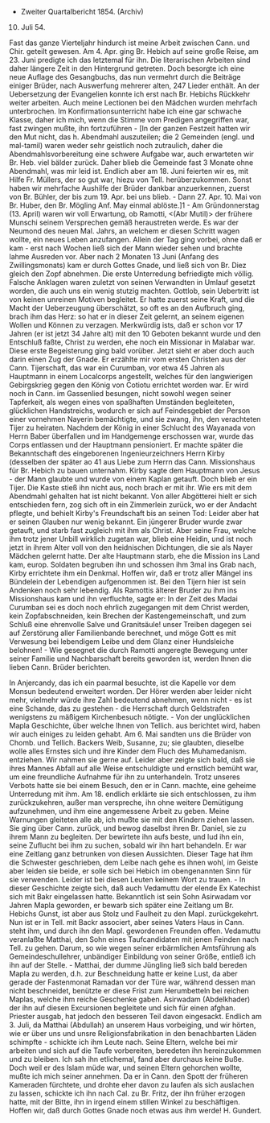 + Zweiter Quartalbericht 1854. (Archiv)

 10. Juli 54.

Fast das ganze Vierteljahr hindurch ist meine Arbeit zwischen Cann. und Chir. geteilt gewesen. Am 4. Apr. ging Br. Hebich auf seine große Reise, am 23. Juni predigte ich das letztemal für ihn. Die literarischen Arbeiten sind daher längere Zeit in den Hintergrund getreten. Doch besorgte ich eine neue Auflage des Gesangbuchs, das nun vermehrt durch die Beiträge einiger Brüder, nach Auswerfung mehrerer alten, 247 Lieder enthält. An der Uebersetzung der Evangelien konnte ich erst nach Br. Hebichs Rückkehr weiter arbeiten. Auch meine Lectionen bei den Mädchen wurden mehrfach unterbrochen. Im Konfirmationsunterricht habe ich eine gar schwache Klasse, daher ich mich, wenn die Stimme vom Predigen angegriffen war, fast zwingen mußte, ihn fortzuführen - [In der ganzen Festzeit hatten wir den Mut nicht, das h. Abendmahl auszuteilen; die 2 Gemeinden (engl. und mal-tamil) waren weder sehr geistlich noch zutraulich, daher die Abendmahlsvorbereitung eine schwere Aufgabe war, auch erwarteten wir Br. Heb. viel bälder zurück. Daher blieb die Gemeinde fast 3 Monate ohne Abendmahl, was mir leid ist. Endlich aber am 18. Juni feierten wir es, mit Hilfe Fr. Müllers, der so gut war, hiezu von Tell. herüberzukommen. Sonst haben wir mehrfache Aushilfe der Brüder dankbar anzuerkennen, zuerst von Br. Bühler, der bis zum 19. Apr. bei uns blieb. - Dann 27. Apr. 10. Mai von Br. Huber, den Br. Mögling Anf. May einmal ablöste.]1 - Am Gründonnerstag (13. April) waren wir voll Erwartung, ob Ramotti, <(Abr Mutil)> der frühere Munschi seinem Versprechen gemäß heraustreten werde. Es war der Neumond des neuen Mal. Jahrs, an welchem er diesen Schritt wagen wollte, ein neues Leben anzufangen. Allein der Tag ging vorbei, ohne daß er kam - erst nach Wochen ließ sich der Mann wieder sehen und brachte lahme Ausreden vor. Aber nach 2 Monaten 13 Juni (Anfang des Zwillingsmonats) kam er durch Gottes Gnade, und ließ sich von Br. Diez gleich den Zopf abnehmen. Die erste Unterredung befriedigte mich völlig. Falsche Anklagen waren zuletzt von seinen Verwandten in Umlauf gesetzt worden, die auch uns ein wenig stutzig machten. Gottlob, sein Uebertritt ist von keinen unreinen Motiven begleitet. Er hatte zuerst seine Kraft, und die Macht der Ueberzeugung überschätzt, so oft es an den Aufbruch ging, brach ihm das Herz: so hat er in dieser Zeit gelernt, an seinem eigenen Wollen und Können zu verzagen. Merkwürdig ists, daß er schon vor 17 Jahren (er ist jetzt 34 Jahre alt) mit den 10 Geboten bekannt wurde und den Entschluß faßte, Christ zu werden, ehe noch ein Missionar in Malabar war. Diese erste Begeisterung ging bald vorüber. Jetzt sieht er aber doch auch darin einen Zug der Gnade. Er erzählte mir vom ersten Christen aus der Cann. Tijerschaft, das war ein Curumban, vor etwa 45 Jahren als Hauptmann in einem Localcorps angestellt, welches für den langwierigen Gebirgskrieg gegen den König von Cotiotu errichtet worden war. Er wird noch in Cann. im Gassenlied besungen, nicht sowohl wegen seiner Tapferkeit, als wegen eines von spaßhaften Umständen begleiteten, glücklichen Handstreichs, wodurch er sich auf Feindesgebiet der Person einer vornehmen Nayerin bemächtigte, und sie zwang, ihn, den verachteten Tijer zu heiraten. Nachdem der König in einer Schlucht des Wayanada von Herrn Baber überfallen und im Handgemenge erschossen war, wurde das Corps entlassen und der Hauptmann pensioniert. Er machte später die Bekanntschaft des eingeborenen Ingenieurzeichners Herrn Kirby (desselben der später ao 41 aus Liebe zum Herrn das Cann. Missionshaus für Br. Hebich zu bauen unternahm. Kirby sagte dem Hauptmann von Jesus - der Mann glaubte und wurde von einem Kaplan getauft. Doch blieb er ein Tijer. Die Kaste stieß ihn nicht aus, noch brach er mit ihr. Wie ers mit dem Abendmahl gehalten hat ist nicht bekannt. Von aller Abgötterei hielt er sich entschieden fern, zog sich oft in ein Zimmerlein zurück, wo er der Andacht pflegte, und behielt Kirby's Freundschaft bis an seinen Tod: Leider aber hat er seinen Glauben nur wenig bekannt. Ein jüngerer Bruder wurde zwar getauft, und starb fast zugleich mit ihm als Christ. Aber seine Frau, welche ihm trotz jener Unbill wirklich zugetan war, blieb eine Heidin, und ist noch jetzt in ihrem Alter voll von den heidnischen Dichtungen, die sie als Nayer Mädchen gelernt hatte. Der alte Hauptmann starb, ehe die Mission ins Land kam, europ. Soldaten begruben ihn und schossen ihm 3mal ins Grab nach, Kirby errichtete ihm ein Denkmal. Hoffen wir, daß er trotz aller Mängel ins Bündelein der Lebendigen aufgenommen ist. Bei den Tijern hier ist sein Andenken noch sehr lebendig. Als Ramottis älterer Bruder zu ihm ins Missionshaus kam und ihn verfluchte, sagte er: In der Zeit des Madai Curumban sei es doch noch ehrlich zugegangen mit dem Christ werden, kein Zopfabschneiden, kein Brechen der Kastengemeinschaft, und zum Schluß eine ehrenvolle Salve und Granitsäule! unser Treiben dagegen sei auf Zerstörung aller Familienbande berechnet, und möge Gott es mit Verwesung bei lebendigem Leibe und dem Glanz einer Hundsleiche belohnen! - Wie gesegnet die durch Ramotti angeregte Bewegung unter seiner Familie und Nachbarschaft bereits geworden ist, werden Ihnen die lieben Cann. Brüder berichten.

In Anjercandy, das ich ein paarmal besuchte, ist die Kapelle vor dem Monsun bedeutend erweitert worden. Der Hörer werden aber leider nicht mehr, vielmehr würde ihre Zahl bedeutend abnehmen, wenn nicht - es ist eine Schande, das zu gestehen - die Herrschaft durch Geldstrafen wenigstens zu mäßigem Kirchenbesuch nötigte. - Von der unglücklichen Mapla Geschichte, über welche Ihnen von Tellich. aus berichtet wird, haben wir auch einiges zu leiden gehabt. Am 6. Mai sandten uns die Brüder von Chomb. und Tellich. Backers Weib, Susanne, zu; sie glaubten, dieselbe wolle alles Ernstes sich und ihre Kinder dem Fluch des Muhamedanism. entziehen. Wir nahmen sie gerne auf. Leider aber zeigte sich bald, daß sie ihres Mannes Abfall auf alle Weise entschuldigte und ernstlich bemüht war, um eine freundliche Aufnahme für ihn zu unterhandeln. Trotz unseres Verbots hatte sie bei einem Besuch, den er in Cann. machte, eine geheime Unterredung mit ihm. Am 18. endlich erklärte sie sich entschlossen, zu ihm zurückzukehren, außer man verspreche, ihn ohne weitere Demütigung aufzunehmen, und ihm eine angemessene Arbeit zu geben. Meine Warnungen gleiteten alle ab, ich mußte sie mit den Kindern ziehen lassen. Sie ging über Cann. zurück, und bewog daselbst ihren Br. Daniel, sie zu ihrem Mann zu begleiten. Der bewirtete ihn aufs beste, und lud ihn ein, seine Zuflucht bei ihm zu suchen, sobald wir ihn hart behandeln. Er war eine Zeitlang ganz betrunken von diesen Aussichten. Dieser Tage hat ihm die Schwester geschrieben, dem Leibe nach gehe es ihnen wohl, im Geiste aber leiden sie beide, er solle sich bei Hebich im obengenannten Sinn für sie verwenden. Leider ist bei diesen Leuten keinem Wort zu trauen. - In dieser Geschichte zeigte sich, daß auch Vedamuttu der elende Ex Katechist sich mit Bakr eingelassen hatte. Bekanntlich ist sein Sohn Asirwadam vor Jahren Mapla geworden, er bewarb sich später eine Zeitlang um Br. Hebichs Gunst, ist aber aus Stolz und Faulheit zu den Mapl. zurückgekehrt. Nun ist er in Tell. mit Backr associert, aber seines Vaters Haus in Cann. steht ihm, und durch ihn den Mapl. gewordenen Freunden offen. Vedamuttu veranlaßte Matthai, den Sohn eines Taufcandidaten mit jenen Feinden nach Tell. zu gehen. Darum, so wie wegen seiner erbärmlichen Amtsführung als Gemeindeschullehrer, unbändiger Einbildung von seiner Größe, entließ ich ihn auf der Stelle. - Matthai, der dumme Jüngling ließ sich bald bereden Mapla zu werden, d.h. zur Beschneidung hatte er keine Lust, da aber gerade der Fastenmonat Ramadan vor der Türe war, während dessen man nicht beschneidet, benützte er diese Frist zum Herumbetteln bei reichen Maplas, welche ihm reiche Geschenke gaben. Asirwadam (Abdelkhader) der ihn auf diesen Excursionen begleitete und sich für einen afghan. Priester ausgab, hat jedoch den besseren Teil davon eingesackt. Endlich am 3. Juli, da Matthai (Abdullah) an unserem Haus vorbeiging, und wir hörten, wie er über uns und unsre Religionsfabrikation in den benachbarten Läden schimpfte - schickte ich ihm Leute nach. Seine Eltern, welche bei mir arbeiten und sich auf die Taufe vorbereiten, beredeten ihn hereinzukommen und zu bleiben. Ich sah ihn etlichemal, fand aber durchaus keine Buße. Doch weil er des Islam müde war, und seinen Eltern gehorchen wollte, mußte ich mich seiner annehmen. Da er in Cann. den Spott der früheren Kameraden fürchtete, und drohte eher davon zu laufen als sich auslachen zu lassen, schickte ich ihn nach Cal. zu Br. Fritz, der ihn früher erzogen hatte, mit der Bitte, ihn in irgend einem stillen Winkel zu beschäftigen. Hoffen wir, daß durch Gottes Gnade noch etwas aus ihm werde!
 H. Gundert.
